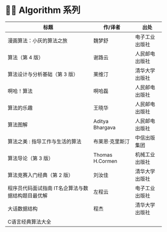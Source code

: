 # 👨‍💻 Algorithm 系列

| 标题                                              | 作/译者         | 出处           |
| ------------------------------------------------- | --------------- | -------------- |
| 漫画算法：小灰的算法之旅                          | 魏梦舒          | 电子工业出版社 |
| 算法（第 4 版）                                   | 谢路云          | 人民邮电出版社 |
| 算法设计与分析基础（第 3 版）                     | 莱维汀          | 清华大学出版社 |
| 啊哈！算法                                        | 啊哈磊          | 人民邮电出版社 |
| 算法的乐趣                                        | 王晓华          | 人民邮电出版社 |
| 算法图解                                          | Aditya Bhargava | 人民邮电出版社 |
| 算法之美 : 指导工作与生活的算法                   | 布莱恩·克里斯汀 | 中信出版集团   |
| 算法导论（第 3 版）                               | Thomas H.Cormen | 机械工业出版社 |
| 算法竞赛入门经典（第 2 版）                       | 刘汝佳          | 清华大学出版社 |
| 程序员代码面试指南 IT名企算法与数据结构题目最优解 | 左程云          | 电子工业出版社 |
| 大话数据结构                                      | 程杰            | 清华大学出版社 |
| C语言经典算法大全                                 |                 |                |